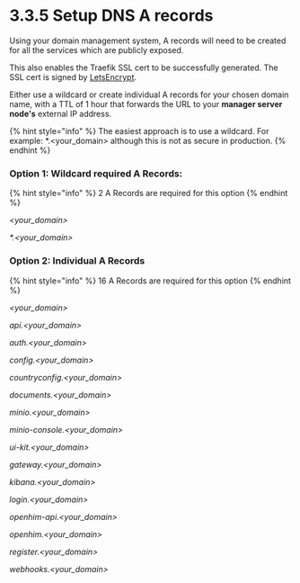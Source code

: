 # 3.3.5 Setup DNS A records

Using your domain management system, A records will need to be created for all the services which are publicly exposed.

This also enables the Traefik SSL cert to be successfully generated. The SSL cert is signed by [LetsEncrypt](https://letsencrypt.org/).

Either use a wildcard or create individual A records for your chosen domain name, with a TTL of 1 hour that forwards the URL to your **manager server node's** external IP address.

{% hint style="info" %}
The easiest approach is to use a wildcard.  For example: \*.\<your\_domain> although this is not as secure in production.
{% endhint %}

### Option 1: Wildcard required A Records:

{% hint style="info" %}
2 A Records are required for this option
{% endhint %}

_\<your\_domain>_&#x20;

_\*.\<your\_domain>_&#x20;

### Option 2: Individual A Records

{% hint style="info" %}
16 A Records are required for this option
{% endhint %}

_\<your\_domain>_&#x20;

_api.\<your\_domain>_&#x20;

_auth.\<your\_domain>_&#x20;

_config.\<your\_domain>_&#x20;

_countryconfig.\<your\_domain>_&#x20;

_documents.\<your\_domain>_

_minio.\<your\_domain>_

_minio-console.\<your\_domain>_

_ui-kit.\<your\_domain>_

_gateway.\<your\_domain>_&#x20;

_kibana.\<your\_domain>_&#x20;

_login.\<your\_domain>_&#x20;

_openhim-api.\<your\_domain>_&#x20;

_openhim.\<your\_domain>_&#x20;

_register.\<your\_domain>_&#x20;

_webhooks.\<your\_domain>_
